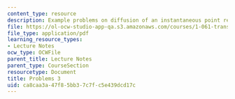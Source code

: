 ```yaml
---
content_type: resource
description: Example problems on diffusion of an instantaneous point release.
file: https://ol-ocw-studio-app-qa.s3.amazonaws.com/courses/1-061-transport-processes-in-the-environment-fall-2008/ca8caa3a47f85bb37c7fc5e439dcd17c_problems3.pdf
file_type: application/pdf
learning_resource_types:
- Lecture Notes
ocw_type: OCWFile
parent_title: Lecture Notes
parent_type: CourseSection
resourcetype: Document
title: Problems 3
uid: ca8caa3a-47f8-5bb3-7c7f-c5e439dcd17c
---
```

